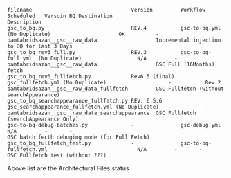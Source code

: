 	filename  								Version			Workflow											Scheduled	Versoin	BQ Destination									Description
 	gsc_to_bq.py							REV.4			gsc-to-bq.yml	(No Duplicate)						OK			-		bamtabridsazan__gsc__raw_data					Incremental injection to BQ for last 3 Days
	gsc_to_bq_rev3_full.py					REV.3			gsc-to-bq-full.yml	(No Duplicate)					N/A			-		bamtabridsazan__gsc__raw_data					GSC Full (16Months) fetch
	gsc_to_bq_rev6_fullfetch.py				Rev6.5 (final)	gsc_fullfetch.yml (No Duplicate)					-			Rev.2	bamtabridsazan__gsc__raw_data_fullfetch			GSC Fullfetch (without searchAppearance)
	gsc_to_bq_searchappearance_fullfetch.py	REV: 6.5.6		gsc_searchappearance_fullfetch.yml (No Duplicate)	-			-		bamtabridsazan__gsc__raw_data_searchappearance	GSC Fullfetch (searchAppearance Only)
	gsc-to-bq-debug-batches.py				-				gsc-debug.yml										N/A			-		-												GSC batch fecth debuging mode (for Full Fetch)
	gsc_to_bq_fullfetch_test.py				-				gsc-to-bq-fullfetch.yml								N/A			-		-												GSC Fullfetch test (without ???)

Above list are the Architectural Files status
